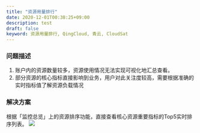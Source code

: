 ```yaml
---
title: "资源用量排行"
date: 2020-12-01T00:38:25+09:00
description: test
draft: false
keyword: 资源用量排行, QingCloud, 青云, CloudSat
---
```



### 问题描述

1. 账户内的资源数量较多，资源使用情况无法实现可视化地汇总查看。
2. 部分资源的核心指标直接影响到业务，用户对此关注度较高，需要根据准确的实时指标值了解资源负载情况

### 解决方案

根据「监控总览」上的资源排序功能，直接查看核心资源重要指标的Top5实时排序列表。
![](../best-practices.assets/20201104142142.png)